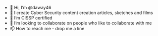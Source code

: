 - 👋 Hi, I’m @daway46
- 👀 I create Cyber Security content creation articles, sketches and films
- 🌱 I’m CISSP certified
- 💞️ I’m looking to collaborate on people who like to collaborate with me
- 📫 How to reach me - drop me a line

<!---
daway46/daway46 is a ✨ special ✨ repository because its `README.md` (this file) appears on your GitHub profile.
You can click the Preview link to take a look at your changes.
--->
